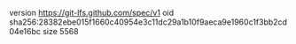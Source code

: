 version https://git-lfs.github.com/spec/v1
oid sha256:28382ebe015f1660c40954e3c11dc29a1b10f9aeca9e1960c1f3bb2cd04e16bc
size 5568

